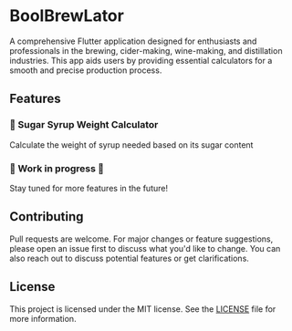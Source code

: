 # BoolBrewLator

A comprehensive Flutter application designed for enthusiasts and professionals in the brewing, cider-making, wine-making, and distillation industries. This app aids users by providing essential calculators for a smooth and precise production process.

## Features

### :candy: Sugar Syrup Weight Calculator

 Calculate the weight of syrup needed based on its sugar content

 ### :wrench: Work in progress :wrench:

Stay tuned for more features in the future!

## Contributing

Pull requests are welcome. For major changes or feature suggestions, please open an issue first to discuss what you'd like to change. You can also reach out to discuss potential features or get clarifications.

## License

This project is licensed under the MIT license. See the [LICENSE](LICENSE) file for more information.
